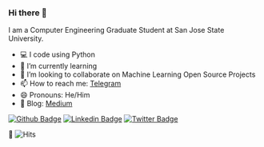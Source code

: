 ### Hi there 👋

I am a Computer Engineering Graduate Student at San Jose State University. 

- :computer: I code using Python
- 🌱 I’m currently learning 
- 👯 I’m looking to collaborate on Machine Learning Open Source Projects<br>
- 📫 How to reach me: [Telegram](https://t.me/chaitanya_kasaraneni)
- 😄 Pronouns: He/Him
- :page_with_curl: Blog: [Medium](https://medium.com/@chaitanya_kasaraneni)

[![Github Badge](https://img.shields.io/badge/-Github-000?style=flat-square&logo=Github&logoColor=white&link=https://github.com/leticiacamposs2)](https://github.com/chaitanyakasaraneni)
[![Linkedin Badge](https://img.shields.io/badge/-LinkedIn-blue?style=flat-square&logo=Linkedin&logoColor=white&link=https://www.linkedin.com/in/leticiacamposs/)](https://linkedin.com/in/chaitanyakasaraneni)
[![Twitter Badge](https://img.shields.io/badge/-Twitter-1ca0f1?style=flat-square&labelColor=1ca0f1&logo=twitter&logoColor=white&link=https://twitter.com/leehcamposs2)](https://twitter.com/chaitanya_kck)

:eyes: ![Hits](https://hitcounter.pythonanywhere.com/count/tag.svg?url=https%3A%2F%2Fgithub.com%2Fchaitanyakasaraneni)
